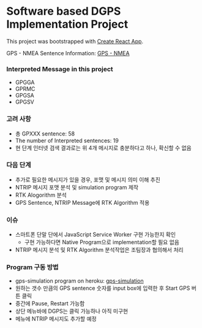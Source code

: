 # Software based DGPS Implementation Project

This project was bootstrapped with [Create React App](https://github.com/facebookincubator/create-react-app).

GPS - NMEA Sentence Information: [GPS - NMEA](http://aprs.gids.nl/nmea/)

### Interpreted Message in this project
* GPGGA
* GPRMC
* GPGSA
* GPGSV

### 고려 사항
* 총 GPXXX sentence: 58
* The number of Interpreted sentences: 19
* 현 단계 인터넷 검색 결과로는 위 4개 메시지로 충분하다고 하나, 확신할 수 없음

### 다음 단계
* 추가로 필요한 메시지가 있을 경우, 포맷 및 메시지 의미 이해 추진
* NTRIP 메시지 포맷 분석 및 simulation program 제작
* RTK Alogorithm 분석
* GPS Sentence, NTRIP Message에 RTK Algorithm 적용

### 이슈
* 스마트폰 단말 단에서 JavaScript Service Worker 구현 가능한지 확인
  * 구현 가능하다면 Native Program으로 implementation할 필요 없음
* NTRIP 메시지 분석 및 RTK Algorithm 분석작업은 조팀장과 협의해서 처리

### Program 구동 방법
* gps-simulation program on heroku: [gps-simulation](https://gps-simulation.herokuapp.com/) 
* 원하는 갯수 만큼의 GPS sentence 숫자를 input box에 입력한 후 Start GPS 버튼 클릭
* 중간에 Pause, Restart 가능함
* 상단 메뉴바에 DGPS는 클릭 가능하나 아직 미구현
* 메뉴에 NTRIP 메시지도 추가할 예정

